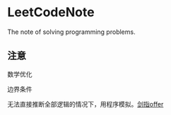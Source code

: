 # LeetCodeNote
The note of solving programming problems.

## 注意
数学优化

边界条件

无法直接推断全部逻辑的情况下，用程序模拟。[剑指offer](https://www.nowcoder.com/practice/d77d11405cc7470d82554cb392585106?tpId=13&tags=&title=&difficulty=0&judgeStatus=0&rp=0)
